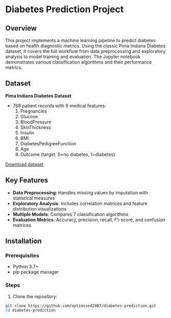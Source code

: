 # Diabetes Prediction Project

## Overview
This project implements a machine learning pipeline to predict diabetes based on health diagnostic metrics. Using the classic Pima Indians Diabetes dataset, it covers the full workflow from data preprocessing and exploratory analysis to model training and evaluation. The Jupyter notebook demonstrates various classification algorithms and their performance metrics.

## Dataset
**Pima Indians Diabetes Dataset**  
- 768 patient records with 9 medical features:
  1. Pregnancies
  2. Glucose
  3. BloodPressure
  4. SkinThickness
  5. Insulin
  6. BMI
  7. DiabetesPedigreeFunction
  8. Age
  9. Outcome (target: 0=no diabetes, 1=diabetes)

[Download dataset](https://www.kaggle.com/datasets/uciml/pima-indians-diabetes-database)

## Key Features
- **Data Preprocessing**: Handles missing values by imputation with statistical measures
- **Exploratory Analysis**: Includes correlation matrices and feature distribution visualizations
- **Multiple Models**: Compares 7 classification algorithms
- **Evaluation Metrics**: Accuracy, precision, recall, F1-score, and confusion matrices

## Installation

### Prerequisites
- Python 3.7+
- pip package manager

### Steps
1. Clone the repository:
```bash
git clone https://github.com/optimised2907/diabetes-prediction.git
cd diabetes-prediction
